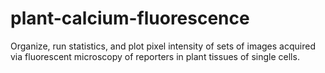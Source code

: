 # plant-calcium-fluorescence
Organize, run statistics, and plot pixel intensity of sets of images acquired via fluorescent microscopy of reporters in plant tissues of single cells.
